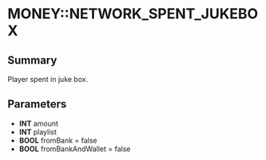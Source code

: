 # MONEY::NETWORK_SPENT_JUKEBOX

## Summary
Player spent in juke box.

## Parameters
* **INT** amount
* **INT** playlist
* **BOOL** fromBank = false
* **BOOL** fromBankAndWallet = false